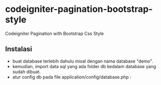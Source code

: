 # codeigniter-pagination-bootstrap-style
Codeigniter Pagination with Bootstrap Css Style

Instalasi
---------

 - buat database terlebih dahulu misal dengan nama database "demo".
 - kemudian, import data sql yang ada folder db kedalam database yang
   sudah dibuat.
 - atur config db pada file application/config/database.php :
 


